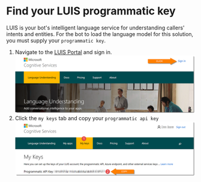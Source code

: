 # Find your LUIS programmatic key
LUIS is your bot's intelligent language service for understanding callers' intents and entities. For the bot to load the language model for this solution, you must supply your `programmatic key`.

1. Navigate to the [LUIS Portal][3] and sign in.
![screenshot][1]
1. Click the `my keys` tab and copy your `programmatic api key`
![screenshot][2]

[1]: ../../assets/luis-key-01.png
[2]: ../../assets/luis-key-02.png
[3]: https://www.luis.ai/home/keys